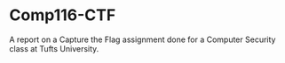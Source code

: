 # Comp116-CTF
A report on a Capture the Flag assignment done for a Computer Security class at Tufts University.

